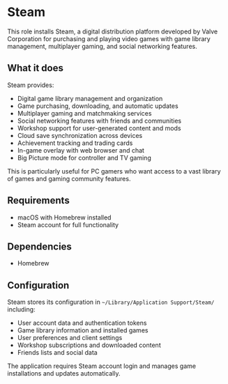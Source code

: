 # Steam

This role installs Steam, a digital distribution platform developed by Valve Corporation for purchasing and playing video games with game library management, multiplayer gaming, and social networking features.

## What it does

Steam provides:
- Digital game library management and organization
- Game purchasing, downloading, and automatic updates
- Multiplayer gaming and matchmaking services
- Social networking features with friends and communities
- Workshop support for user-generated content and mods
- Cloud save synchronization across devices
- Achievement tracking and trading cards
- In-game overlay with web browser and chat
- Big Picture mode for controller and TV gaming

This is particularly useful for PC gamers who want access to a vast library of games and gaming community features.

## Requirements

- macOS with Homebrew installed
- Steam account for full functionality

## Dependencies

- Homebrew

## Configuration

Steam stores its configuration in `~/Library/Application Support/Steam/` including:
- User account data and authentication tokens
- Game library information and installed games
- User preferences and client settings
- Workshop subscriptions and downloaded content
- Friends lists and social data

The application requires Steam account login and manages game installations and updates automatically.
